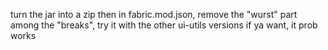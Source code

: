 turn the jar into a zip then in fabric.mod.json, remove the "wurst" part among the "breaks", try it with the other ui-utils versions if ya want, it prob works
